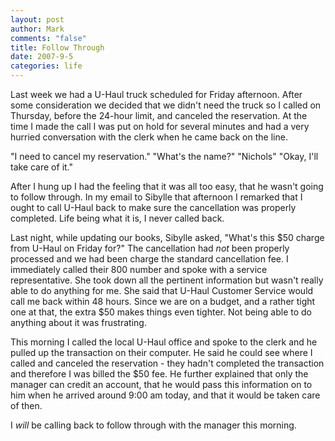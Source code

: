 ```yaml
--- 
layout: post
author: Mark
comments: "false"
title: Follow Through
date: 2007-9-5
categories: life
---
```

Last week we had a U-Haul truck scheduled for Friday afternoon.  After some consideration we decided that we didn't need the truck so I called on Thursday, before the 24-hour limit, and canceled the reservation.  At the time I made the call I was put on hold for several minutes and had a very hurried conversation with the clerk when he came back on the line.

"I need to cancel my reservation."
"What's the name?"
"Nichols"
"Okay, I'll take care of it."

After I hung up I had the feeling that it was all too easy, that he wasn't going to follow through.  In my email to Sibylle that afternoon I remarked that I ought to call U-Haul back to make sure the cancellation was properly completed.  Life being what it is, I never called back.

Last night, while updating our books, Sibylle asked, "What's this $50 charge from U-Haul on Friday for?"  The cancellation had <i>not</i> been properly processed and we had been charge the standard cancellation fee.  I immediately called their 800 number and spoke with a service representative.  She took down all the pertinent information but wasn't really able to do anything for me.  She said that U-Haul Customer Service would call me back within 48 hours.  Since we are on a budget, and a rather tight one at that, the extra $50 makes things even tighter.  Not being able to do anything about it was frustrating.

This morning I called the local U-Haul office and spoke to the clerk and he pulled up the transaction on their computer.  He said he could see where I called and canceled the reservation - they hadn't completed the transaction and therefore I was billed the $50 fee.  He further explained that only the manager can credit an account, that he would pass this information on to him when he arrived around 9:00 am today, and that it would be taken care of then.

I <i>will</i> be calling back to follow through with the manager this morning.
